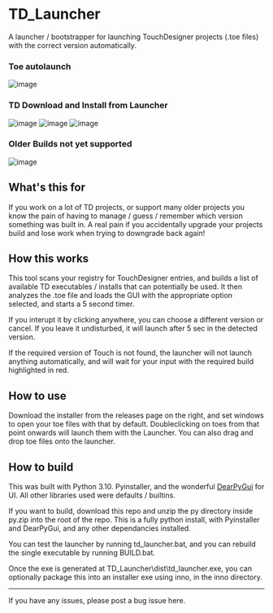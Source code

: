 # TD_Launcher
A launcher / bootstrapper for launching TouchDesigner projects (.toe files) with the correct version automatically.

### Toe autolaunch
![image](https://user-images.githubusercontent.com/10091486/185008821-c4294500-7e1b-47d2-b3df-881519591de5.png)

### TD Download and Install from Launcher
![image](https://user-images.githubusercontent.com/10091486/185009037-6569848a-dd25-4766-a73e-23a770b5e36b.png)
![image](https://user-images.githubusercontent.com/10091486/185009082-c09f20f5-01b6-4d8e-9a42-9e820844a9ec.png)
![image](https://user-images.githubusercontent.com/10091486/185009223-7d1f5840-02cb-4eae-b6b8-a26d4c8e032a.png)

### Older Builds not yet supported
![image](https://user-images.githubusercontent.com/10091486/185009295-71c275b8-c295-44d5-ac47-98c514e2f115.png)



## What's this for


If you work on a lot of TD projects, or support many older projects you know the pain of having to manage / guess / remember which version something was built in. A real pain if you accidentally upgrade your projects build and lose work when trying to downgrade back again!

## How this works
This tool scans your registry for TouchDesigner entries, and builds a list of available TD executables / installs that can potentially be used. It then analyzes the .toe file and loads the GUI with the appropriate option selected, and starts a 5 second timer.

If you interupt it by clicking anywhere, you can choose a different version or cancel. If you leave it undisturbed, it will launch after 5 sec in the detected version.

If the required version of Touch is not found, the launcher will not launch anything automatically, and will wait for your input with the required build highlighted in red.

## How to use
Download the installer from the releases page on the right, and set windows to open your toe files with that by default. Doubleclicking on toes from that point onwards will launch them with the Launcher. You can also drag and drop toe files onto the launcher.

## How to build
This was built with Python 3.10. Pyinstaller, and the wonderful [DearPyGui](https://github.com/hoffstadt/DearPyGui) for UI. All other libraries used were defaults / builtins.

If you want to build, download this repo and unzip the py directory inside py.zip into the root of the repo. This is a fully python install, with Pyinstaller and DearPyGui, and any other dependancies installed.

You can test the launcher by running td_launcher.bat, and you can rebuild the single executable by running BUILD.bat.

Once the exe is generated at TD_Launcher\dist\td_launcher.exe, you can optionally package this into an installer exe using inno, in the inno directory.

---

If you have any issues, please post a bug issue here.
